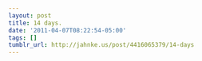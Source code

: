 ```yaml
---
layout: post
title: 14 days.
date: '2011-04-07T08:22:54-05:00'
tags: []
tumblr_url: http://jahnke.us/post/4416065379/14-days
---
```

